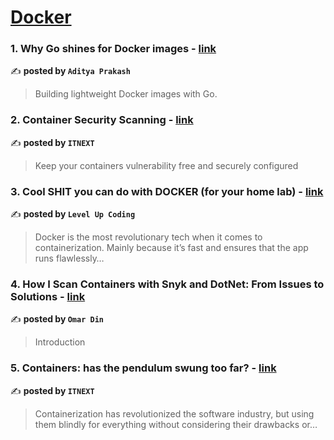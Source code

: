 
<h1><a href=https://medium.com/tag/docker/recommended target="_blank" rel="noopener noreferrer">Docker</a></h1>
<h3>1. Why Go shines for Docker images - <a href="https://medium.com/@adi.0.4/why-go-shines-for-docker-images-e8615f526927" target="_blank" rel="noopener noreferrer">link</a></h3>

✍️ **posted by `Aditya Prakash`**

<blockquote>Building lightweight Docker images with Go.</blockquote>

<h3>2. Container Security Scanning - <a href="https://medium.com/itnext/container-security-scanning-f16b438db58d" target="_blank" rel="noopener noreferrer">link</a></h3>

✍️ **posted by `ITNEXT`**

<blockquote>Keep your containers vulnerability free and securely configured</blockquote>

<h3>3. Cool SHIT you can do with DOCKER (for your home lab) - <a href="https://medium.com/gitconnected/cool-shit-you-can-do-with-docker-for-your-home-lab-af857dfc206d" target="_blank" rel="noopener noreferrer">link</a></h3>

✍️ **posted by `Level Up Coding`**

<blockquote>Docker is the most revolutionary tech when it comes to containerization. Mainly because it’s fast and ensures that the app runs flawlessly…</blockquote>

<h3>4. How I Scan Containers with Snyk and DotNet: From Issues to Solutions - <a href="https://medium.com/@omarnour_5895/how-i-scan-containers-with-snyk-and-dotnet-from-issues-to-solutions-1b6d81102501" target="_blank" rel="noopener noreferrer">link</a></h3>

✍️ **posted by `Omar Din`**

<blockquote>Introduction</blockquote>

<h3>5. Containers: has the pendulum swung too far? - <a href="https://medium.com/itnext/containers-has-the-pendulum-swung-too-far-208ad02a6b42" target="_blank" rel="noopener noreferrer">link</a></h3>

✍️ **posted by `ITNEXT`**

<blockquote>Containerization has revolutionized the software industry, but using them blindly for everything without considering their drawbacks or…</blockquote>

